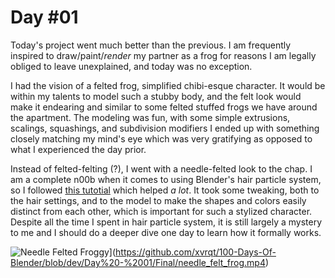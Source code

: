 # Day #01

Today's project went much better than the previous. I am frequently inspired to draw/paint/_render_ my partner as a frog for reasons I am legally obliged to leave unexplained, and today was no exception.

I had the vision of a felted frog, simplified chibi-esque character. It would be within my talents to model such a stubby body, and the felt look would make it endearing and similar to some felted stuffed frogs we have around the apartment. The modeling was fun, with some simple extrusions, scalings, squashings, and subdivision modifiers I ended up with something closely matching my mind's eye which was very gratifying as opposed to what I experienced the day prior.

Instead of felted-felting (?), I went with a needle-felted look to the chap. I am a complete n00b when it comes to using Blender's hair particle system, so I followed [this tutotial](https://www.youtube.com/watch?v=Jr7UaL7tMMw) which helped _a lot_. It took some tweaking, both to the hair settings, and to the model to make the shapes and colors easily distinct from each other, which is important for such a stylized character. Despite all the time I spent in hair particle system, it is still largely a mystery to me and I should do a deeper dive one day to learn how it formally works.

![Needle Felted Froggy](https://media.githubusercontent.com/media/xvrqt/100-Days-Of-Blender/refs/heads/dev/Day%20-%2001/Final/Needle%20Felted%20Frog.png)](https://github.com/xvrqt/100-Days-Of-Blender/blob/dev/Day%20-%2001/Final/needle_felt_frog.mp4)
